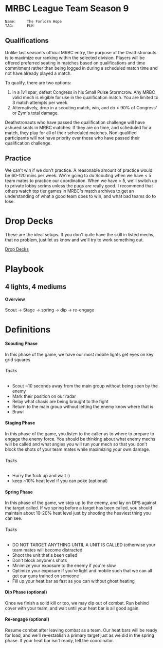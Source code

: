 # MRBC League Team Season 9

```
Name:     The Forlorn Hope
TAG:      FLH
```


## Qualifications

Unlike last season's official MRBC entry, the purpose of the Deathstronauts is to maximize our ranking within the selected division.  Players will be offered preferred seating in matches based on qualifications and time commitment rather than being logged in during a scheduled match time and not have already played a match.

To qualify, there are two options:
  1.  In a 1v1 spar, defeat Congress in his Small Pulse Stormcrow.  Any MRBC valid mech is eligible for use in the qualification match.  You are limited to 3 match attempts per week.
  2.  Alternatively, drop in a scouting match, win, and do > 90% of Congress' or Zym's total damage.

Deathstronauts who have passed the qualification challenge will have ashured seats in MRBC matches:  If they are on time, and scheduled for a match, they play for all of their scheduled matches.  Non-qualified participants will not have priority over those who have passed their qualification challenge.


## Practice

We can't win if we don't practice.  A reasonable amount of practice would be 60-120 mins per week.  We're going to do Scouting when we have < 5 team mates to practice our coordination.  When we have > 5, we'll switch up to private lobby scrims unless the pugs are really good.  I recommend that others watch top tier games in MRBC's match archives to get an understanding of what a good team does to win, and what bad teams do to lose.


# Drop Decks

These are the ideal setups.  If you don't quite have the skill in listed mechs, that no problem, just let us know and we'll try to work something out.  

[Drop Decks](/drop_decks.md)

# Playbook

## 4 lights, 4 mediums

#### Overview
Scout -> Stage -> spring -> dip -> re-engage








# Definitions

#### Scouting Phase

In this phase of the game, we have our most mobile lights get eyes on key grid squares.

###### Tasks

* Scout ~10 seconds away from the main group without being seen by the enemy
* Mark their position on our radar
* Relay what chasis are being brought to the fight
* Return to the main group without letting the enemy know where that is
* Brawl

#### Staging Phase

In this phase of the game, you listen to the caller as to where to prepare to engage the enemy force.  You should be thinking about what enemy mechs will be called and what angles you will run your mech so that you don't block the shots of your team mates while maximizing your own damage.

###### Tasks
* Hurry the fuck up and wait :)
* keep ~10% heat level if you can poke (optional)


#### Spring Phase

In this phase of the game, we step up to the enemy, and lay on DPS against the target called.  If we spring before a target has been called, you should maintain about 10-20% heat level just by shooting the heaviest thing you can see.

###### Tasks
* DO NOT TARGET ANYTHING UNTIL A UNIT IS CALLED (otherwise your team mates will become distracted
* Shoot the unit that's been called
* Don't block anyone's shots
* Minimize your exposure to the enemy if you're slow
* Optimize your exposure if you're light and mobile such that we can all get our guns trained on someone
* Fill up your heat bar as fast as you can without ghost heating


#### Dip Phase (optional)

Once we finish a solid kill or too, we may dip out of combat.  Run behind cover with your team, and wait until your heat bar is all good again.





#### Re-engage (optional)

Resume combat after leaving combat as a team.  Our heat bars will be ready for load, and we'll re-establish a primary target just as we did in the spring phase.  If your heat bar isn't ready, tell the coordinator.
